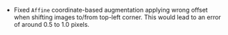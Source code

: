 * Fixed `Affine` coordinate-based augmentation applying wrong offset
  when shifting images to/from top-left corner. This would lead to an error
  of around 0.5 to 1.0 pixels.
